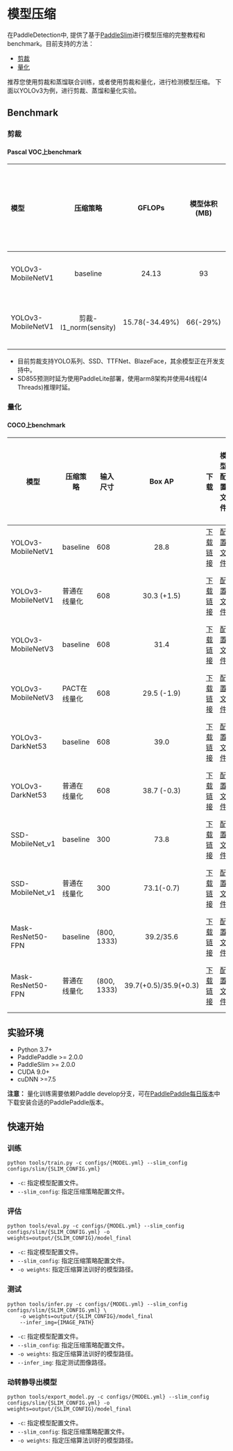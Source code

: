 # 模型压缩

在PaddleDetection中, 提供了基于[PaddleSlim](https://github.com/PaddlePaddle/PaddleSlim)进行模型压缩的完整教程和benchmark。目前支持的方法：

- [剪裁](prune)
- [量化](quant)

推荐您使用剪裁和蒸馏联合训练，或者使用剪裁和量化，进行检测模型压缩。 下面以YOLOv3为例，进行剪裁、蒸馏和量化实验。

## Benchmark

### 剪裁

#### Pascal VOC上benchmark

| 模型         |  压缩策略 |     GFLOPs     |  模型体积(MB)   | 输入尺寸 | 预测时延（SD855）|   Box AP   |                           下载                          | 模型配置文件 | 压缩算法配置文件  |
| :----------------| :-------: | :------------: | :-------------: | :------: | :--------: | :------: | :-----------------------------------------------------: |:-------------: | :------: |
| YOLOv3-MobileNetV1      |  baseline | 24.13          |  93          |   608    | 289.9ms | 75.1       | [下载链接](https://paddledet.bj.bcebos.com/models/yolov3_mobilenet_v1_270e_voc.pdparams) | [配置文件](https://github.com/PaddlePaddle/PaddleDetection/tree/develop/configs/yolov3/yolov3_mobilenet_v1_270e_voc.yml)  |  -  |
| YOLOv3-MobileNetV1      |  剪裁-l1_norm(sensity) | 15.78(-34.49%) |  66(-29%) |   608   | - | 77.6(+2.5) | [下载链接](https://paddledet.bj.bcebos.com/models/slim/yolov3_mobilenet_v1_voc_prune_l1_norm.pdparams) | [配置文件](https://github.com/PaddlePaddle/PaddleDetection/tree/develop/configs/yolov3/yolov3_mobilenet_v1_270e_voc.yml)  |  [slim配置文件](https://github.com/PaddlePaddle/PaddleDetection/tree/develop/slim/prune/yolov3_prune_l1_norm.yml)  |

- 目前剪裁支持YOLO系列、SSD、TTFNet、BlazeFace，其余模型正在开发支持中。
- SD855预测时延为使用PaddleLite部署，使用arm8架构并使用4线程(4 Threads)推理时延。

### 量化

#### COCO上benchmark

| 模型               | 压缩策略     | 输入尺寸 |   Box AP    |                             下载                             |                         模型配置文件                         |                       压缩算法配置文件                       |
| ------------------ | ------------ | -------- | :---------: | :----------------------------------------------------------: | :----------------------------------------------------------: | :----------------------------------------------------------: |
| YOLOv3-MobileNetV1 | baseline     | 608      |    28.8     | [下载链接](https://paddledet.bj.bcebos.com/models/yolov3_mobilenet_v1_270e_coco.pdparams) | [配置文件](https://github.com/PaddlePaddle/PaddleDetection/tree/develop/configs/yolov3/yolov3_mobilenet_v1_270e_coco.yml) |                            -                               |
| YOLOv3-MobileNetV1 | 普通在线量化 | 608      | 30.3 (+1.5) | [下载链接](https://paddledet.bj.bcebos.com/models/slim/yolov3_mobilenet_v1_coco_qat.pdparams) | [配置文件](https://github.com/PaddlePaddle/PaddleDetection/tree/develop/configs/yolov3/yolov3_mobilenet_v1_270e_coco.yml) | [slim配置文件](https://github.com/PaddlePaddle/PaddleDetection/tree/develop/configs/slim/quant/yolov3_mobilenet_v1_qat.yml) |
| YOLOv3-MobileNetV3 | baseline     | 608      |    31.4     | [下载链接](https://paddledet.bj.bcebos.com/models/yolov3_mobilenet_v3_large_270e_coco.pdparams) | [配置文件](https://github.com/PaddlePaddle/PaddleDetection/tree/develop/configs/yolov3/yolov3_mobilenet_v3_large_270e_coco.yml) |                              -                               |
| YOLOv3-MobileNetV3 | PACT在线量化 | 608      | 29.5 (-1.9) | [下载链接](https://paddledet.bj.bcebos.com/models/slim/yolov3_mobilenet_v3_coco_qat.pdparams) | [配置文件](https://github.com/PaddlePaddle/PaddleDetection/tree/develop/configs/yolov3/yolov3_mobilenet_v3_large_270e_coco.yml) | [slim配置文件](https://github.com/PaddlePaddle/PaddleDetection/tree/develop/configs/slim/quant/yolov3_mobilenet_v3_qat.yml) |
| YOLOv3-DarkNet53 | baseline     | 608      |    39.0     | [下载链接](https://paddledet.bj.bcebos.com/models/yolov3_darknet53_270e_coco.pdparams) | [配置文件](https://github.com/PaddlePaddle/PaddleDetection/tree/develop/configs/yolov3/yolov3_darknet53_270e_coco.yml) |                           -                               |
| YOLOv3-DarkNet53 | 普通在线量化 | 608      | 38.7 (-0.3) | [下载链接](https://paddledet.bj.bcebos.com/models/slim/yolov3_darknet_coco_qat.pdparams) | [配置文件](https://github.com/PaddlePaddle/PaddleDetection/tree/develop/configs/yolov3/yolov3_darknet53_270e_coco.yml) | [slim配置文件](https://github.com/PaddlePaddle/PaddleDetection/tree/develop/configs/slim/quant/yolov3_darknet_qat.yml) |
| SSD-MobileNet_v1    |  baseline   |   300   |  73.8  | [下载链接](https://paddledet.bj.bcebos.com/models/ssd_mobilenet_v1_300_120e_voc.pdparams) | [配置文件](https://github.com/PaddlePaddle/PaddleDetection/tree/develop/configs/ssd/ssd_mobilenet_v1_300_120e_voc.yml) |     -    |
| SSD-MobileNet_v1    |  普通在线量化   |   300   |  73.1(-0.7)  | [下载链接](https://paddledet.bj.bcebos.com/models/slim/ssd_mobilenet_v1_300_voc_qat.pdparams) | [配置文件](https://github.com/PaddlePaddle/PaddleDetection/tree/develop/configs/ssd/ssd_mobilenet_v1_300_120e_voc.yml) | [slim配置文件](https://github.com/PaddlePaddle/PaddleDetection/tree/develop/configs/slim/quant/ssd_mobilenet_v1_qat.yml) |
| Mask-ResNet50-FPN     |    baseline      |    (800, 1333)   |  39.2/35.6    | [下载链接](https://paddledet.bj.bcebos.com/models/mask_rcnn_r50_fpn_1x_coco.pdparams) | [配置文件](https://github.com/PaddlePaddle/PaddleDetection/tree/develop/configs/mask_rcnn/mask_rcnn_r50_fpn_1x_coco.yml) |  -  |
| Mask-ResNet50-FPN     |    普通在线量化      |    (800, 1333)   |  39.7(+0.5)/35.9(+0.3)    | [下载链接](https://paddledet.bj.bcebos.com/models/slim/mask_rcnn_r50_fpn_1x_qat.pdparams) | [配置文件](https://github.com/PaddlePaddle/PaddleDetection/tree/develop/configs/mask_rcnn/mask_rcnn_r50_fpn_1x_coco.yml) |  [slim配置文件](https://github.com/PaddlePaddle/PaddleDetection/tree/develop/configs/slim/quant/mask_rcnn_r50_fpn_1x_qat.yml)  |



## 实验环境

- Python 3.7+
- PaddlePaddle >= 2.0.0
- PaddleSlim >= 2.0.0
- CUDA 9.0+
- cuDNN >=7.5

**注意：** 量化训练需要依赖Paddle develop分支，可在[PaddlePaddle每日版本](https://www.paddlepaddle.org.cn/documentation/docs/zh/install/Tables.html#whl-dev)中下载安装合适的PaddlePaddle版本。

## 快速开始

### 训练

```shell
python tools/train.py -c configs/{MODEL.yml} --slim_config configs/slim/{SLIM_CONFIG.yml}
```

- `-c`: 指定模型配置文件。
- `--slim_config`: 指定压缩策略配置文件。


### 评估

```shell
python tools/eval.py -c configs/{MODEL.yml} --slim_config configs/slim/{SLIM_CONFIG.yml} -o weights=output/{SLIM_CONFIG}/model_final
```

- `-c`: 指定模型配置文件。
- `--slim_config`: 指定压缩策略配置文件。
- `-o weights`: 指定压缩算法训好的模型路径。

### 测试

```shell
python tools/infer.py -c configs/{MODEL.yml} --slim_config configs/slim/{SLIM_CONFIG.yml} \
    -o weights=output/{SLIM_CONFIG}/model_final
    --infer_img={IMAGE_PATH}
```

- `-c`: 指定模型配置文件。
- `--slim_config`: 指定压缩策略配置文件。
- `-o weights`: 指定压缩算法训好的模型路径。
- `--infer_img`: 指定测试图像路径。


### 动转静导出模型

```shell
python tools/export_model.py -c configs/{MODEL.yml} --slim_config configs/slim/{SLIM_CONFIG.yml} -o weights=output/{SLIM_CONFIG}/model_final
```

- `-c`: 指定模型配置文件。
- `--slim_config`: 指定压缩策略配置文件。
- `-o weights`: 指定压缩算法训好的模型路径。
